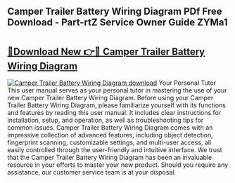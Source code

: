 ## Camper Trailer Battery Wiring Diagram PDf Free Download - Part-rtZ Service Owner Guide ZYMa1

# <h2><a href="http://dfqn39.blite.top/?on=Camper+Trailer+Battery+Wiring+Diagram">🔗Download New 👉🔴 Camper Trailer Battery Wiring Diagram</a></h2>

[![Camper Trailer Battery Wiring Diagram download](https://i.imgur.com/lujVjoI.png)](http://dfqn39.blite.top/?on=Camper+Trailer+Battery+Wiring+Diagram)
Your Personal Tutor This user manual serves as your personal tutor in mastering the use of your new Camper Trailer Battery Wiring Diagram. Before using your Camper Trailer Battery Wiring Diagram, please familiarize yourself with its functions and features by reading this user manual. It includes clear instructions for installation, setup, and operation, as well as troubleshooting tips for common issues. Camper Trailer Battery Wiring Diagram comes with an impressive collection of advanced features, including object detection, fingerprint scanning, customizable settings, and multi-user access, all easily controlled through the user-friendly and intuitive interface. We trust that the Camper Trailer Battery Wiring Diagram has been an invaluable resource in your efforts to master your new product. Should you require any assistance, our customer service team is at your disposal.
